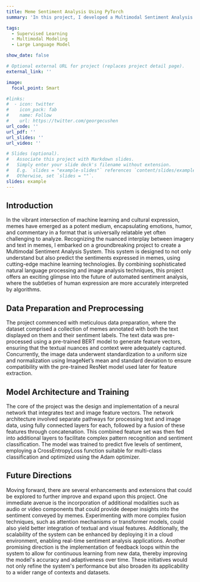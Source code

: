 ```yaml
---
title: Meme Sentiment Analysis Using PyTorch
summary: 'In this project, I developed a Multimodal Sentiment Analysis System using PyTorch that leverages both text and image data to analyze and predict the sentiment of memes. The primary objective was to construct a robust model capable of interpreting complex data inputs, including textual content from the memes and their corresponding images, to accurately determine the underlying sentiment, ranging across multiple categorical levels.'

tags:
  - Supervised Learning
  - Multimodal Modeling
  - Large Language Model

show_date: false

# Optional external URL for project (replaces project detail page).
external_link: ''

image:
  focal_point: Smart

#links:
#  - icon: twitter
#    icon_pack: fab
#    name: Follow
#    url: https://twitter.com/georgecushen
url_code: ''
url_pdf: ''
url_slides: ''
url_video: ''

# Slides (optional).
#   Associate this project with Markdown slides.
#   Simply enter your slide deck's filename without extension.
#   E.g. `slides = "example-slides"` references `content/slides/example-slides.md`.
#   Otherwise, set `slides = ""`.
slides: example
---
```


## Introduction
In the vibrant intersection of machine learning and cultural expression, memes have emerged as a potent medium, encapsulating emotions, humor, and commentary in a format that is universally relatable yet often challenging to analyze. Recognizing the nuanced interplay between imagery and text in memes, I embarked on a groundbreaking project to create a Multimodal Sentiment Analysis System. This system is designed to not only understand but also predict the sentiments expressed in memes, using cutting-edge machine learning technologies. By combining sophisticated natural language processing and image analysis techniques, this project offers an exciting glimpse into the future of automated sentiment analysis, where the subtleties of human expression are more accurately interpreted by algorithms. 




## Data Preparation and Preprocessing
The project commenced with meticulous data preparation, where the dataset comprised a collection of memes annotated with both the text displayed on them and their sentiment labels. The text data was pre-processed using a pre-trained BERT model to generate feature vectors, ensuring that the textual nuances and context were adequately captured. Concurrently, the image data underwent standardization to a uniform size and normalization using ImageNet’s mean and standard deviation to ensure compatibility with the pre-trained ResNet model used later for feature extraction.

## Model Architecture and Training
The core of the project was the design and implementation of a neural network that integrates text and image feature vectors. The network architecture involved separate pathways for processing text and image data, using fully connected layers for each, followed by a fusion of these features through concatenation. This combined feature set was then fed into additional layers to facilitate complex pattern recognition and sentiment classification. The model was trained to predict five levels of sentiment, employing a CrossEntropyLoss function suitable for multi-class classification and optimized using the Adam optimizer.


## Future Directions 
Moving forward, there are several enhancements and extensions that could be explored to further improve and expand upon this project. One immediate avenue is the incorporation of additional modalities such as audio or video components that could provide deeper insights into the sentiment conveyed by memes. Experimenting with more complex fusion techniques, such as attention mechanisms or transformer models, could also yield better integration of textual and visual features. Additionally, the scalability of the system can be enhanced by deploying it in a cloud environment, enabling real-time sentiment analysis applications. Another promising direction is the implementation of feedback loops within the system to allow for continuous learning from new data, thereby improving the model's accuracy and adaptiveness over time. These initiatives would not only refine the system's performance but also broaden its applicability to a wider range of contexts and datasets.